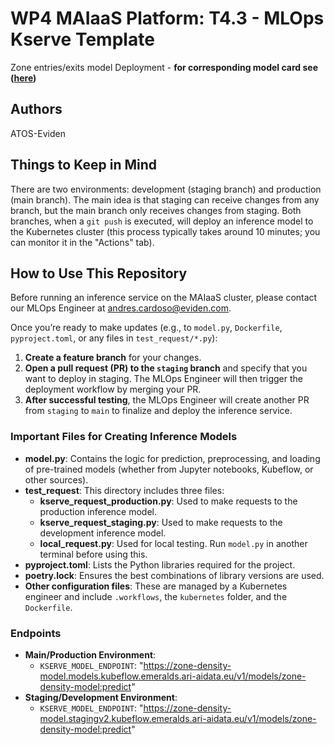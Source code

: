 # WP4 MAIaaS Platform: T4.3 - MLOps Kserve Template

Zone entries/exits model Deployment - **for corresponding model card see ([here](https://github.com/emeralds-horizon/EMERALDS_Mobility_Model_Cards_on_Zone_Entries_Exits_Prediction/tree/main))**

## Authors

ATOS-Eviden

## Things to Keep in Mind

There are two environments: development (staging branch) and production (main branch). The main idea is that staging can receive changes from any branch, but the main branch only receives changes from staging. Both branches, when a `git push` is executed, will deploy an inference model to the Kubernetes cluster (this process typically takes around 10 minutes; you can monitor it in the "Actions" tab).

## How to Use This Repository

Before running an inference service on the MAIaaS cluster, please contact our MLOps Engineer at [andres.cardoso@eviden.com](mailto:andres.cardoso@eviden.com).

Once you’re ready to make updates (e.g., to `model.py`, `Dockerfile`, `pyproject.toml`, or any files in `test_request/*.py`):

1. **Create a feature branch** for your changes.
2. **Open a pull request (PR) to the `staging` branch** and specify that you want to deploy in staging. The MLOps Engineer will then trigger the deployment workflow by merging your PR.
3. **After successful testing**, the MLOps Engineer will create another PR from `staging` to `main` to finalize and deploy the inference service.

### Important Files for Creating Inference Models

- **model.py**: Contains the logic for prediction, preprocessing, and loading of pre-trained models (whether from Jupyter notebooks, Kubeflow, or other sources).
- **test_request**: This directory includes three files:
  - **kserve_request_production.py**: Used to make requests to the production inference model.
  - **kserve_request_staging.py**: Used to make requests to the development inference model.
  - **local_request.py**: Used for local testing. Run `model.py` in another terminal before using this.
- **pyproject.toml**: Lists the Python libraries required for the project.
- **poetry.lock**: Ensures the best combinations of library versions are used.
- **Other configuration files**: These are managed by a Kubernetes engineer and include `.workflows`, the `kubernetes` folder, and the `Dockerfile`.

### Endpoints

- **Main/Production Environment**:
  - `KSERVE_MODEL_ENDPOINT`: "https://zone-density-model.models.kubeflow.emeralds.ari-aidata.eu/v1/models/zone-density-model:predict"
- **Staging/Development Environment**:
  - `KSERVE_MODEL_ENDPOINT`: "https://zone-density-model.stagingv2.kubeflow.emeralds.ari-aidata.eu/v1/models/zone-density-model:predict"



